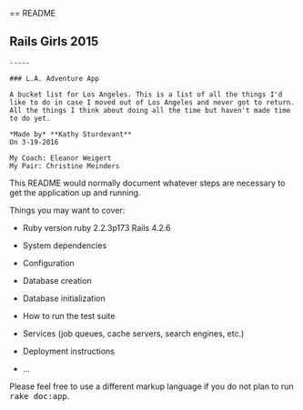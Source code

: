 == README
## Rails Girls 2015

    -----

    ### L.A. Adventure App

    A bucket list for Los Angeles. This is a list of all the things I'd like to do in case I moved out of Los Angeles and never got to return. All the things I think about doing all the time but haven't made time to do yet.

    *Made by* **Kathy Sturdevant**  
    On 3-19-2016  

    My Coach: Eleanor Weigert
    My Pair: Christine Meinders

This README would normally document whatever steps are necessary to get the
application up and running.

Things you may want to cover:

* Ruby version
  ruby 2.2.3p173 
  Rails 4.2.6

* System dependencies

* Configuration

* Database creation

* Database initialization

* How to run the test suite

* Services (job queues, cache servers, search engines, etc.)

* Deployment instructions

* ...


Please feel free to use a different markup language if you do not plan to run
<tt>rake doc:app</tt>.
